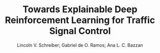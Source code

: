 ---
paperId: 26
author: Lincoln V. Schreiber; Gabriel de O. Ramos; Ana L. C. Bazzan
publicationauthor: Schreiber, L. V. et al.
title: Towards Explainable Deep Reinforcement Learning for Traffic Signal Control
pdf: paper_26.pdf
poster: poster_26.png
pitch: https://www.youtube.com/watch?v=HA1i7CFChu0&list=PLFHvi5sdWF5VqqqQvVC5SuBY7ecSgqequ&index=23
type: Oral
topic: Deep Learning
category: Extended Abstract
link: https://doi.org/10.52591/202107249
conference: icml
year: 2021
tags: icml-2021
location: Virtual
---